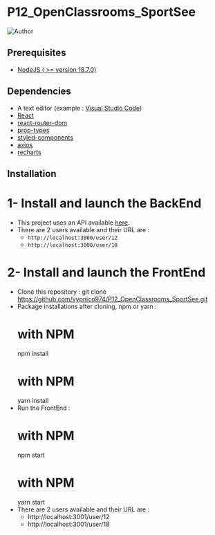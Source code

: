 # P12_OpenClassrooms_SportSee

![Author](<https://img.shields.io/badge/Author-Nicolas%20Vyplasil-green>)

## Prerequisites

- [NodeJS ( >= version 18.7.0)](https://nodejs.org/en/)

## Dependencies

- A text editor (example : [Visual Studio Code](https://code.visualstudio.com/))
- [React](https://reactjs.org/)
- [react-router-dom](https://reactrouter.com/web/guides/quick-start)
- [prop-types](https://github.com/facebook/prop-types)
- [styled-components](https://styled-components.com/)
- [axios](https://axios-http.com/)
- [recharts](https://recharts.org/en-US/)


## Installation

# 1- Install and launch the BackEnd

- This project uses an API available [here](https://github.com/OpenClassrooms-Student-Center/P9-front-end-dashboard).
- There are 2 users available and their URL are :
  - `http://localhost:3000/user/12`
  - `http://localhost:3000/user/18`

# 2- Install and launch the FrontEnd

- Clone this repository :
    git clone https://github.com/vypnico974/P12_OpenClassrooms_SportSee.git
- Package installations after cloning, npm or yarn :
    # with NPM
    npm install
    # with NPM
    yarn install
- Run the FrontEnd :  
    # with NPM
    npm start
    # with NPM
    yarn start
- There are 2 users available and their URL are :
  - http://localhost:3001/user/12
  - http://localhost:3001/user/18
